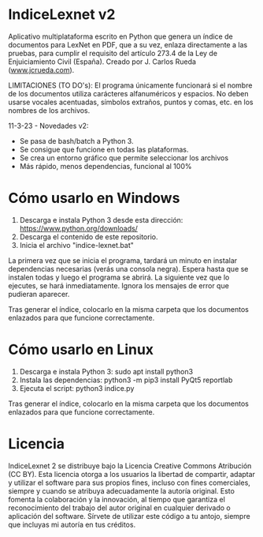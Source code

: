 # IndiceLexnet v2

Aplicativo multiplataforma escrito en Python que genera un índice de documentos para LexNet en PDF, que a su vez, enlaza directamente a las pruebas, para cumplir el requisito del artículo 273.4 de la Ley de Enjuiciamiento Civil (España). Creado por J. Carlos Rueda (www.jcrueda.com).

LIMITACIONES (TO DO's): El programa únicamente funcionará si el nombre de los documentos utiliza carácteres alfanuméricos y espacios. No deben usarse vocales acentuadas, símbolos extraños, puntos y comas, etc. en los nombres de los archivos.

11-3-23 - Novedades v2:
* Se pasa de bash/batch a Python 3.
* Se consigue que funcione en todas las plataformas.
* Se crea un entorno gráfico que permite seleccionar los archivos
* Más rápido, menos dependencias, funcional al 100%


# Cómo usarlo en Windows
1. Descarga e instala Python 3 desde esta dirección: https://www.python.org/downloads/
2. Descarga el contenido de este repositorio.
3. Inicia el archivo "indice-lexnet.bat"

La primera vez que se inicia el programa, tardará un minuto en instalar dependencias necesarias (verás una consola negra). Espera hasta que se instalen todas y luego el programa se abrirá.
La siguiente vez que lo ejecutes, se hará inmediatamente. Ignora los mensajes de error que pudieran aparecer. 

Tras generar el índice, colocarlo en la misma carpeta que los documentos enlazados para que funcione correctamente.

# Cómo usarlo en Linux
1. Descarga e instala Python 3: sudo apt install python3
2. Instala las dependencias: python3 -m pip3 install PyQt5 reportlab
3. Ejecuta el script: python3 indice.py

Tras generar el índice, colocarlo en la misma carpeta que los documentos enlazados para que funcione correctamente.

# Licencia
IndiceLexnet 2 se distribuye bajo la Licencia Creative Commons Atribución (CC BY). Esta licencia otorga a los usuarios la libertad de compartir, adaptar y utilizar el software para sus propios fines, incluso con fines comerciales, siempre y cuando se atribuya adecuadamente la autoría original. Esto fomenta la colaboración y la innovación, al tiempo que garantiza el reconocimiento del trabajo del autor original en cualquier derivado o aplicación del software. Sírvete de utilizar este código a tu antojo, siempre que incluyas mi autoría en tus créditos.
